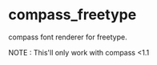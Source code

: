 # compass_freetype
compass font renderer for freetype. 


NOTE : This'll only work with compass <1.1
